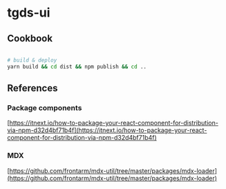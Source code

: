# tgds-ui

## Cookbook
```bash

# build & deploy
yarn build && cd dist && npm publish && cd ..

```

## References

### Package components

[https://itnext.io/how-to-package-your-react-component-for-distribution-via-npm-d32d4bf71b4f](https://itnext.io/how-to-package-your-react-component-for-distribution-via-npm-d32d4bf71b4f)

### MDX

[https://github.com/frontarm/mdx-util/tree/master/packages/mdx-loader](https://github.com/frontarm/mdx-util/tree/master/packages/mdx-loader)